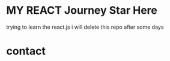 # MY REACT Journey Star Here
trying to learn the react.js i will delete this repo after some days
# contact
